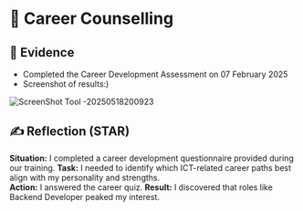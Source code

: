 # 📘 Career Counselling

## 📄 Evidence
- Completed the Career Development Assessment on 07 February 2025
- Screenshot of results:)
  
 ![ScreenShot Tool -20250518200923](https://github.com/user-attachments/assets/a2ec3ad3-163a-46c4-90a3-8b421919c596)


## ✍️ Reflection (STAR)
**Situation:** I completed a career development questionnaire provided during our training. 
**Task:**  I needed to identify which ICT-related career paths best align with my personality and strengths.  
**Action:** I answered the career quiz.
**Result:** I discovered that roles like Backend Developer peaked my interest.

